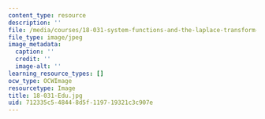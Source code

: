 ```yaml
---
content_type: resource
description: ''
file: /media/courses/18-031-system-functions-and-the-laplace-transform-spring-2019/712335c548448d5f119719321c3c907e_18-031-Edu.jpg
file_type: image/jpeg
image_metadata:
  caption: ''
  credit: ''
  image-alt: ''
learning_resource_types: []
ocw_type: OCWImage
resourcetype: Image
title: 18-031-Edu.jpg
uid: 712335c5-4844-8d5f-1197-19321c3c907e
---
```


